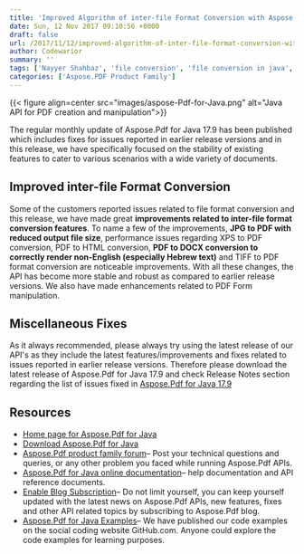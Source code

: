```yaml
---
title: 'Improved Algorithm of inter-file Format Conversion with Aspose.PDF for Java'
date: Sun, 12 Nov 2017 09:10:56 +0000
draft: false
url: /2017/11/12/improved-algorithm-of-inter-file-format-conversion-with-aspose.pdf-for-java-17.9/
author: Codewarior
summary: ''
tags: ['Nayyer Shahbaz', 'file conversion', 'file conversion in java', 'inter file conversion']
categories: ['Aspose.PDF Product Family']
---
```




{{< figure align=center src="images/aspose-Pdf-for-Java.png" alt="Java API for PDF creation and manipulation">}}


The regular monthly update of Aspose.Pdf for Java 17.9 has been published which includes fixes for issues reported in earlier release versions and in this release, we have specifically focused on the stability of existing features to cater to various scenarios with a wide variety of documents.

## Improved inter-file Format Conversion

Some of the customers reported issues related to file format conversion and this release, we have made great **improvements related to inter-file format conversion features**. To name a few of the improvements, **JPG to PDF with reduced output file size**, performance issues regarding XPS to PDF conversion, PDF to HTML conversion, **PDF to DOCX conversion to correctly render non-English (especially Hebrew text)** and TIFF to PDF format conversion are noticeable improvements. With all these changes, the API has become more stable and robust as compared to earlier release versions. We also have made enhancements related to PDF Form manipulation.

## Miscellaneous Fixes

As it always recommended, please always try using the latest release of our API's as they include the latest features/improvements and fixes related to issues reported in earlier release versions. Therefore please download the latest release of Aspose.Pdf for Java 17.9 and check Release Notes section regarding the list of issues fixed in [Aspose.Pdf for Java 17.9][1]

## Resources

*   [Home page for Aspose.Pdf for Java][2]
*   [Download Aspose.Pdf for Java][3]
*   [Aspose.Pdf product family forum][4]– Post your technical questions and queries, or any other problem you faced while running Aspose.Pdf APIs.
*   [Aspose.Pdf for Java online documentation][5]– help documentation and API reference documents.
*   [Enable Blog Subscription][6]– Do not limit yourself, you can keep yourself updated with the latest news on Aspose.Pdf APIs, new features, fixes and other API related topics by subscribing to Aspose.Pdf blog.
*   [Aspose.Pdf for Java Examples][7]– We have published our code examples on the social coding website GitHub.com. Anyone could explore the code examples for learning purposes.




[1]: https://docs.aspose.com/display/pdfjava/Aspose.Pdf+for+Java+17.9+Release+Notes
[2]: https://www.aspose.com/products/pdf/java
[3]: https://downloads.aspose.com/pdf/java
[4]: https://forum.aspose.com/c/pdf
[5]: https://docs.aspose.com/display/pdfjava/Home
[6]: https://blog.aspose.com/category/aspose-products/aspose-pdf-product-family/
[7]: https://github.com/aspose-pdf/Aspose.Pdf-for-Java "GitHub examples repository"





